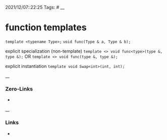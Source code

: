 2021/12/07::22:25
Tags: #
__
# function templates

`template <typename Type>;`
`void func(Type & a, Type & b);`

explicit specialization (non-template)
`template <> void func<type>(type &, type &);`
OR
`template <> void func(type &, type &);`

explicit instantiation
`template void Swap<int>(int, int);`

__
### Zero-Links
-
__
### Links
-